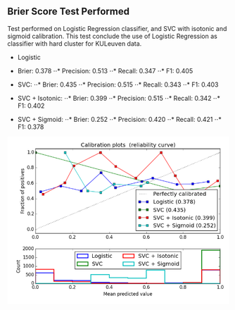 ## Brier Score Test Performed

Test performed on Logistic Regression classifier, and SVC with isotonic and sigmoid calibration.
This test conclude the use of Logistic Regression as classifier with hard cluster for KULeuven data.

* Logistic
* Brier: 0.378
⋅⋅* Precision: 0.513
⋅⋅* Recall: 0.347
⋅⋅* F1: 0.405

* SVC:
⋅⋅* Brier: 0.435
⋅⋅* Precision: 0.515
⋅⋅* Recall: 0.343
⋅⋅* F1: 0.403

* SVC + Isotonic:
⋅⋅* Brier: 0.399
⋅⋅* Precision: 0.515
⋅⋅* Recall: 0.342
⋅⋅* F1: 0.402

* SVC + Sigmoid:
⋅⋅* Brier: 0.252
⋅⋅* Precision: 0.420
⋅⋅* Recall: 0.421
⋅⋅* F1: 0.378
		
![alt text](https://raw.githubusercontent.com/rxgranda/uncertaintyServerComponents/master/doc/calibration_test/Hard_classification/calibration_SVC_hard_clustering.png)
